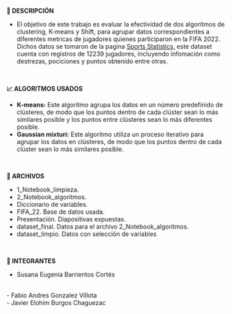 **📄 DESCRIPCIÓN**

- El objetivo de este trabajo es evaluar la efectividad de dos algoritmos de clustering, K-means y Shift, para agrupar datos correspondientes a diferentes metricas de jugadores quienes participaron en la FIFA 2022. Dichos datos se tomaron de la pagina  [Sports Statistics,](https://sports-statistics.com/sports-data/fifa-2022-dataset-csvs/) este dataset cuenta con registros de 12239 jugadores, incluyendo infomación como destrezas, pociciones y puntos obtenido entre otras.

</br>

**📈 ALGORITMOS USADOS**

- **K-means:** Este algoritmo agrupa los datos en un número predefinido de clústeres, de modo que los puntos dentro de cada clúster sean lo más similares posible y los puntos entre clústeres sean lo más diferentes posible.
- **Gaussian mixturi:** Este algoritmo utiliza un proceso iterativo para agrupar los datos en clústeres, de modo que los puntos dentro de cada clúster sean lo más similares posible.


</br>

**📂 ARCHIVOS**
-  1_Notebook_limpieza.
-  2_Notebook_algoritmos.
- Diccionario de variables.
- FIFA_22. Base de datos usada.
- Presentación. Diapositivas expuestas.
- dataset_final. Datos para el archivo 2_Notebook_algoritmos. 
- dataset_limpio. Datos con selección de variables
  
</br>

**👥 INTEGRANTES**

- Susana Eugenia Barrientos Cortés
</br>
- Fabio Andres Gonzalez Villota
</br>
- Javier Elohim Burgos Chaguezac
